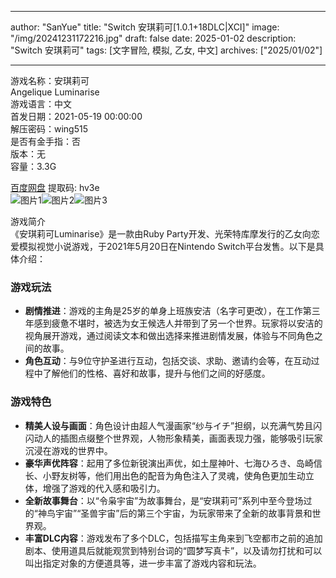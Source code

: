 
---
author: "SanYue"
title: "Switch 安琪莉可[1.0.1+18DLC|XCI]"
image: "/img/20241231172216.jpg"
draft: false
date: 2025-01-02
description: "Switch 安琪莉可"
tags: [文字冒险, 模拟, 乙女, 中文]
archives: ["2025/01/02"]

---

游戏名称：安琪莉可   
Angelique Luminarise    
游戏语言：中文  
首发日期：2021-05-19 00:00:00  
解压密码：wing515  
是否有金手指：否  
版本：无   
容量：3.3G

[百度网盘](https://pan.baidu.com/s/1GovJnrWEQFQ5fz5OIpaiKA) 提取码: hv3e  
![图片1](/img/2f76b6.jpg)![图片2](/img/4d537a.jpg)![图片3](/img/942ae6.jpg)  

游戏简介  
《安琪莉可Luminarise》是一款由Ruby Party开发、光荣特库摩发行的乙女向恋爱模拟视觉小说游戏，于2021年5月20日在Nintendo Switch平台发售。以下是具体介绍：

### 游戏玩法
- **剧情推进**：游戏的主角是25岁的单身上班族安洁（名字可更改），在工作第三年感到疲惫不堪时，被选为女王候选人并带到了另一个世界。玩家将以安洁的视角展开游戏，通过阅读文本和做出选择来推进剧情发展，体验与不同角色之间的故事。
- **角色互动**：与9位守护圣进行互动，包括交谈、求助、邀请约会等，在互动过程中了解他们的性格、喜好和故事，提升与他们之间的好感度。

### 游戏特色
- **精美人设与画面**：角色设计由超人气漫画家“纱与イチ”担纲，以充满气势且闪闪动人的插图点缀整个世界观，人物形象精美，画面表现力强，能够吸引玩家沉浸在游戏的世界中。
- **豪华声优阵容**：起用了多位新锐演出声优，如土屋神叶、七海ひろき、岛崎信长、小野友树等，他们用出色的配音为角色注入了灵魂，使角色更加生动立体，增强了游戏的代入感和吸引力。
- **全新故事舞台**：以“令枭宇宙”为故事舞台，是“安琪莉可”系列中至今登场过的“神鸟宇宙”“圣兽宇宙”后的第三个宇宙，为玩家带来了全新的故事背景和世界观。
- **丰富DLC内容**：游戏发布了多个DLC，包括描写主角来到飞空都市之前的追加剧本、使用道具后就能观赏到特别台词的“圆梦写真卡”，以及请勿打扰和可以叫出指定对象的方便道具等，进一步丰富了游戏内容和玩法。

